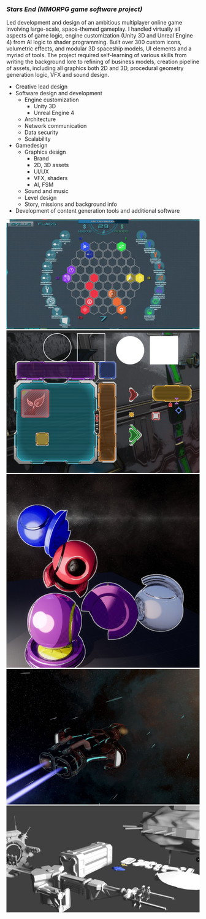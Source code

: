 
### *Stars End (MMORPG game software project)*



Led development and design of an ambitious multiplayer online game involving large-scale, space-themed gameplay. I handled virtually all aspects of game logic, engine customization (Unity 3D and Unreal Engine 4) from AI logic to shader programming. Built over 300 custom icons, volumetric effects, and modular 3D spaceship models, UI elements and a myriad of tools. The project required self-learning of various skills from writing the background lore to refining of business models, creation pipeline of assets, including all graphics both 2D and 3D, procedural geometry generation logic, VFX and sound design.

* Creative lead design
* Software design and development
  * Engine customization
    * Unity 3D
    * Unreal Engine 4
  * Architecture
  * Network communication
  * Data security
  * Scalability
* Gamedesign
  * Graphics design
    * Brand
    * 2D, 3D assets
    * UI/UX
    * VFX, shaders
    * AI, FSM
  * Sound and music
  * Level design
  * Story, missions and background info
* Development of content generation tools and additional software


<img src="../../../../images/starsend/gui.jpg" alt="image" width="600">
<img src="../../../../images/starsend/gui.png" alt="image" width="600">
<img src="../../../../images/starsend/shaders.jpg" alt="image" width="600">
<img src="../../../../images/starsend/ship2.png" alt="image" width="600">
<img src="../../../../images/starsend/station components.png" alt="image" width="600">


